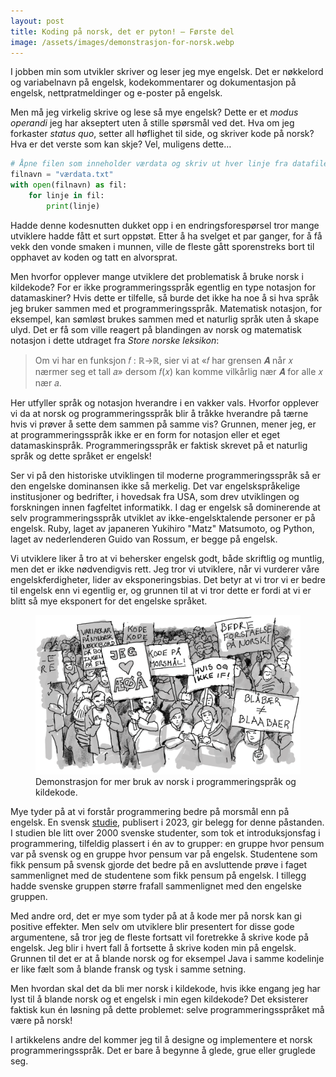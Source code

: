 ```yaml
---
layout: post
title: Koding på norsk, det er pyton! — Første del
image: /assets/images/demonstrasjon-for-norsk.webp
---
```


I jobben min som utvikler skriver og leser jeg mye engelsk. Det er nøkkelord og variabelnavn på engelsk, kodekommentarer og dokumentasjon på engelsk, nettpratmeldinger og e-poster på engelsk.

Men må jeg virkelig skrive og lese så mye engelsk? Dette er et _modus operandi_ jeg har akseptert uten å stille spørsmål ved det. Hva om jeg forkaster _status quo_, setter all høflighet til side, og skriver kode på norsk? Hva er det verste som kan skje? Vel, muligens dette…

```python
# Åpne filen som inneholder værdata og skriv ut hver linje fra datafilen
filnavn = "værdata.txt"
with open(filnavn) as fil:
    for linje in fil:
        print(linje)
```

Hadde denne kodesnutten dukket opp i en endringsforespørsel tror mange utviklere hadde fått et surt oppstøt. Etter å ha svelget et par ganger, for å få vekk den vonde smaken i munnen, ville de fleste gått sporenstreks bort til opphavet av koden og tatt en alvorsprat.

Men hvorfor opplever mange utviklere det problematisk å bruke norsk i kildekode? For er ikke programmeringsspråk egentlig en type notasjon for datamaskiner? Hvis dette er tilfelle, så burde det ikke ha noe å si hva språk jeg bruker sammen med et programmeringsspråk. Matematisk notasjon, for eksempel, kan sømløst brukes sammen med et naturlig språk uten å skape ulyd. Det er få som ville reagert på blandingen av norsk og matematisk notasjon i dette utdraget fra _Store norske leksikon_:

> Om vi har en funksjon 𝑓 : ℝ→ℝ, sier vi at «𝑓 har grensen 𝑨 når 𝑥 nærmer seg et tall 𝑎» dersom 𝑓(𝑥) kan komme vilkårlig nær 𝑨 for alle 𝑥 nær 𝑎.

Her utfyller språk og notasjon hverandre i en vakker vals. Hvorfor opplever vi da at norsk og programmeringsspråk blir å tråkke hverandre på tærne hvis vi prøver å sette dem sammen på samme vis? Grunnen, mener jeg, er at programmeringsspråk ikke er en form for notasjon eller et eget datamaskinspråk. Programmeringsspråk er faktisk skrevet på et naturlig språk og dette språket er engelsk!

Ser vi på den historiske utviklingen til moderne programmeringsspråk så er den engelske dominansen ikke så merkelig. Det var engelskspråkelige institusjoner og bedrifter, i hovedsak fra USA, som drev utviklingen og forskningen innen fagfeltet informatikk. I dag er engelsk så dominerende at selv programmeringsspråk utviklet av ikke-engelsktalende personer er på engelsk. Ruby, laget av japaneren Yukihiro "Matz" Matsumoto, og Python, laget av nederlenderen Guido van Rossum, er begge på engelsk.

Vi utviklere liker å tro at vi behersker engelsk godt, både skriftlig og muntlig, men det er ikke nødvendigvis rett. Jeg tror vi utviklere, når vi vurderer våre engelskferdigheter, lider av eksponeringsbias. Det betyr at vi tror vi er bedre til engelsk enn vi egentlig er, og grunnen til at vi tror dette er fordi at vi er blitt så mye eksponert for det engelske språket.

<figure>
  <img src="/assets/images/demonstrasjon-for-norsk.webp" alt="Tegnet illustrasjon som viser en demonstrasjon hvor deltagerne holder opp plakater" />
  <figcaption>Demonstrasjon for mer bruk av norsk i programmeringspråk og kildekode.</figcaption>
</figure>

Mye tyder på at vi forstår programmering bedre på morsmål enn på engelsk. En svensk [studie](https://www.degruyter.com/document/doi/10.1515/applirev-2022-0093/html), publisert i 2023, gir belegg for denne påstanden. I studien ble litt over 2000 svenske studenter, som tok et introduksjonsfag i programmering, tilfeldig plassert i én av to grupper: en gruppe hvor pensum var på svensk og en gruppe hvor pensum var på engelsk. Studentene som fikk pensum på svensk gjorde det bedre på en avsluttende prøve i faget sammenlignet med de studentene som fikk pensum på engelsk. I tillegg hadde svenske gruppen større frafall sammenlignet med den engelske gruppen.

Med andre ord, det er mye som tyder på at å kode mer på norsk kan gi positive effekter. Men selv om utviklere blir presentert for disse gode argumentene, så tror jeg de fleste fortsatt vil foretrekke å skrive kode på engelsk. Jeg blir i hvert fall å fortsette å skrive koden min på engelsk. Grunnen til det er at å blande norsk og for eksempel Java i samme kodelinje er like fælt som å blande fransk og tysk i samme setning.

Men hvordan skal det da bli mer norsk i kildekode, hvis ikke engang jeg har lyst til å blande norsk og et engelsk i min egen kildekode? Det eksisterer faktisk kun én løsning på dette problemet: selve programmeringsspråket må være på norsk!

I artikkelens andre del kommer jeg til å designe og implementere et norsk programmeringsspråk. Det er bare å begynne å glede, grue eller gruglede seg.
